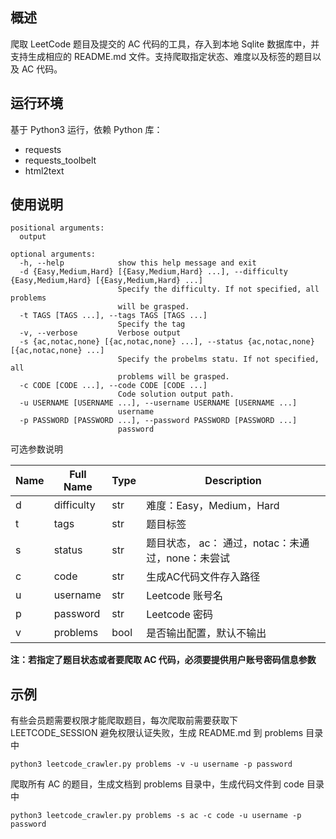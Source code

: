 ## 概述

爬取 LeetCode 题目及提交的 AC 代码的工具，存入到本地 Sqlite 数据库中，并支持生成相应的 README.md 文件。支持爬取指定状态、难度以及标签的题目以及 AC 代码。

## 运行环境

基于 Python3 运行，依赖 Python 库：

* requests
* requests_toolbelt
* html2text

## 使用说明

```
positional arguments:
  output

optional arguments:
  -h, --help            show this help message and exit
  -d {Easy,Medium,Hard} [{Easy,Medium,Hard} ...], --difficulty {Easy,Medium,Hard} [{Easy,Medium,Hard} ...]
                        Specify the difficulty. If not specified, all problems
                        will be grasped.
  -t TAGS [TAGS ...], --tags TAGS [TAGS ...]
                        Specify the tag
  -v, --verbose         Verbose output
  -s {ac,notac,none} [{ac,notac,none} ...], --status {ac,notac,none} [{ac,notac,none} ...]
                        Specify the probelms statu. If not specified, all
                        problems will be grasped.
  -c CODE [CODE ...], --code CODE [CODE ...]
                        Code solution output path.
  -u USERNAME [USERNAME ...], --username USERNAME [USERNAME ...]
                        username
  -p PASSWORD [PASSWORD ...], --password PASSWORD [PASSWORD ...]
                        password
```

可选参数说明

| Name  | Full Name  | Type | Description   |
| ----  | ----       | ---- | ----          |
| d     | difficulty | str  | 难度：Easy，Medium，Hard |
| t     | tags       | str  | 题目标签  |
| s     | status     | str  | 题目状态， ac： 通过，notac：未通过，none：未尝试 |
| c     | code       | str  | 生成AC代码文件存入路径 |
| u     | username   | str  | Leetcode 账号名       |
| p     | password   | str  | Leetcode 密码         |
| v     | problems     | bool | 是否输出配置，默认不输出 |

**注：若指定了题目状态或者要爬取 AC 代码，必须要提供用户账号密码信息参数**

## 示例

有些会员题需要权限才能爬取题目，每次爬取前需要获取下 LEETCODE_SESSION 避免权限认证失败，生成 README.md 到 problems 目录中

``` shell
python3 leetcode_crawler.py problems -v -u username -p password
```


爬取所有 AC 的题目，生成文档到 problems 目录中，生成代码文件到 code 目录中

``` shell
python3 leetcode_crawler.py problems -s ac -c code -u username -p password
```
